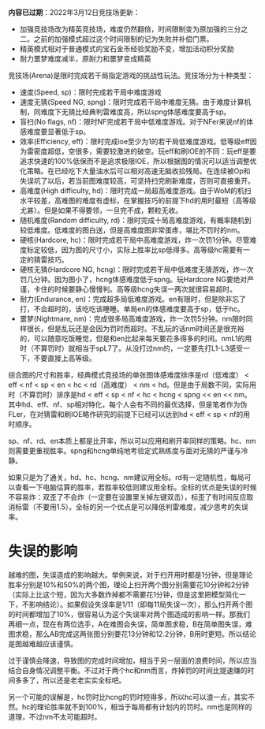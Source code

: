 **内容已过期**：2022年3月12日竞技场更新：
- 加强竞技场改为精英竞技场，难度仍然翻倍，时间限制变为原加强的三分之二。之前的加强模式超过这个时间限制的记为失败并补偿门票。
- 精英模式相对于普通模式的宝石金币经验奖励不变，增加活动积分奖励
- 耐力噩梦难度减半，原耐力和噩梦变成精英

竞技场(Arena)是限时完成若干局指定游戏的挑战性玩法。竞技场分为十种类型：
- 速度(Speed, sp)：限时完成若干局中难度游戏
- 速度无猜(Speed NG, spng)：限时完成若干局中难度无猜。由于难度计算机制，同难度下无猜比经典判雷难度高，所以spng体感难度要高于sp。
- 盲扫(No flags, nf)：限时NF完成若干局中低难度游戏。对于NFer来说nf的体感难度要显著低于sp。
- 效率(Efficiency, eff)：限时完成ioe至少为1的若干局低难度游戏。低等级eff因为雷密度超低，空很多，需要较激进的破空。玩eff和刷IOE的不同：玩eff是要追求快速的100%低保而不是追求极限IOE，所以根据图的情况可以适当调整优化策略。在已经吃下大量油水后可以相对高速无脑收拾残局。在连续被Op和失误坑了以后，若当前图难度较高，可坚持扫完刷新难度，否则可直接重开。
- 高难度(High difficulty, hd)：限时完成一局超高难度游戏。由于WoM的机扫水平较差，高难图的难度有虚标，在掌握技巧的前提下hd的用时最短（高等级尤甚）。但是如果不得要领，一旦完不成，颗粒无收。
- 随机难度(Random difficulty, rd)：限时完成十局高难度游戏，有概率随机到较低难度。低难度的图白送，但是高难度图非常蛋疼，堪比不罚时的nm。
- 硬核(Hardcore, hc)：限时完成若干局中高难度游戏，炸一次罚1分钟。尽管难度标定较低，因为图的尺寸小，实际上胜率比sp低得多。高等级hc需要有一定的猜雷技巧。
- 硬核无猜(Hardcore NG, hcng)：限时完成若干局中低难度无猜游戏，炸一次罚几分钟。因为图小了，hcng体感难度低于spng。玩Hardcore NG要绝对严谨，卡住的时候要静心慢慢判。高等级hcng失误一两次就很容易超时。
- 耐力(Endurance, en)：完成超多局低难度游戏。en有限时，但是除非忘了打，不会超时的，该吃吃该睡睡。单局en的体感难度要高于sp，低于hc。
- 噩梦(Nightmare, nm)：完成很多局高难度游戏，炸一次罚5分钟。nm限时同样很长，但是乱玩还是会因为罚时而超时。不乱玩的话nm时间还是很充裕的，可以随意吃饭睡觉，但是和en比起来每天要花多得多的时间。nmL1的用时（不算罚时）就相当于spL7了。从没打过nm的，一定要先打L1-L3感受一下，不要直接上高等级。

综合图的尺寸和胜率，经典模式竞技场的单张图体感难度排序是rd（低难度） < eff < nf < sp < en < hc < rd（高难度） < nm < hd。但是由于局数不同，实际用时（不算罚时）排序是hd < eff < sp < nf < hc < hcng < spng << en << nm。其中hd、eff、nf、sp相对特化，每个人会有不同的最优选择，但是笔者作为伪FLer，在对猜雷和刷IOE略作研究的前提下已经可以达到hd < eff < sp < nf的用时顺序。

sp、nf、rd、en本质上都是比开率，所以可以应用和刷开率同样的策略。hc、nm则需要更重视胜率。spng和hcng单纯地考验定式熟练度与面对无猜的严谨与冷静。

如果只是为了通关，hd、hc、hcng、nm建议用全标。rd有一定随机性，每局可以查看一下电脑估算的胜率，若胜率较低则建议用全标。全标的优点是失误的时候不容易炸：双歪了不会炸（一定要在设置里关掉左键双击），标歪了有时间反应取消标雷（不要用1.5）。全标的另一个优点是可以降低判雷难度，减少思考的失误率。

# 失误的影响
越难的图，失误造成的影响越大。举例来说，对于扫开用时都是1分钟，但是理论胜率分别是10%和50%的两个图，理论上扫开两个图分别需要花10分钟和2分钟（实际上比这个短，因为大多数炸掉都不需要花1分钟，但是这里把模型简化一下，不影响结论）。如果假设失误率是1/11（即每11局失误一次），那么扫开两个图的时间都增加了10%，很容易认为这个失误率对两个图造成的影响一样。那我们再细一点，现在有两位选手，A在难图会失误，简单图求稳，B在简单图失误，难图求稳，那么AB完成这两张图分别要花13分钟和12.2分钟，B用时更短。所以结论是图越难越应该谨慎。

过于谨慎会降速，导致图的完成时间增加，相当于另一层面的浪费时间，所以应当结合自身情况调整平衡。不过对于两个hc和nm而言，炸掉罚的时间比提速赚的时间多多了，所以还是老老实实全标吧。

另一个可能的误解是，hc罚时比hcng的罚时短得多，所以hc可以浪一点，其实不然。hc的理论胜率就不到100%，相当于每局都有计划内的罚时。nm也是同样的道理，不过nm不太可能超时。